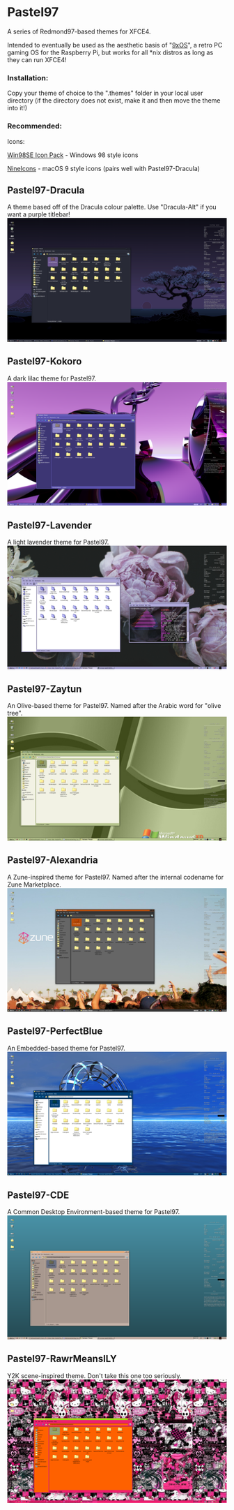 # Pastel97
A series of Redmond97-based themes for XFCE4. 

Intended to eventually be used as the aesthetic basis of "[9xOS](https://github.com/faithvoid/9xos)", a retro PC gaming OS for the Raspberry Pi, but works for all *nix distros as long as they can run XFCE4!

### Installation:
Copy your theme of choice to the ".themes" folder in your local user directory (if the directory does not exist, make it and then move the theme into it!)
### Recommended:
Icons:

[Win98SE Icon Pack](https://github.com/nestoris/Win98SE) - Windows 98 style icons

[NineIcons](https://github.com/grassmunk/Platinum9) - macOS 9 style icons (pairs well with Pastel97-Dracula)

## Pastel97-Dracula
A theme based off of the Dracula colour palette. Use "Dracula-Alt" if you want a purple titlebar!
![Dracula](/images/dracula1.png)

## Pastel97-Kokoro
A dark lilac theme for Pastel97. 
![Kokoro](/images/kokoro1.png)

## Pastel97-Lavender
A light lavender theme for Pastel97. 
![Lavender](/images/lavender.png)

## Pastel97-Zaytun
An Olive-based theme for Pastel97. Named after the Arabic word for "olive tree". 
![Zaytun](/images/zaytun1.png)

## Pastel97-Alexandria
A Zune-inspired theme for Pastel97. Named after the internal codename for Zune Marketplace. 
![Alexandria](/images/alexandria1.png)

## Pastel97-PerfectBlue
An Embedded-based theme for Pastel97.
![Perfect Blue](/images/perfectblue1.png)

## Pastel97-CDE
A Common Desktop Environment-based theme for Pastel97. 
![Lavender](/images/cde1.png)

## Pastel97-RawrMeansILY
Y2K scene-inspired theme. Don't take this one too seriously.
![Rawr](/images/RawrMeansILY.png)
